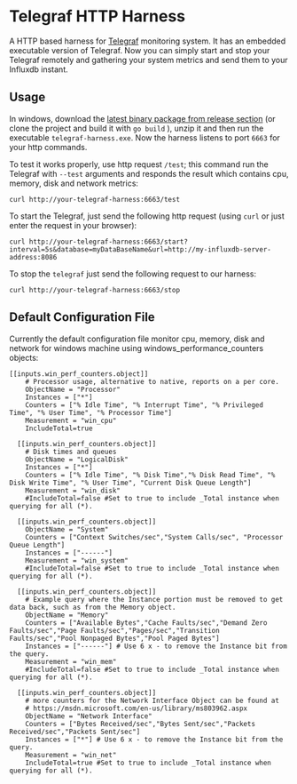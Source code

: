 # Telegraf HTTP Harness
A HTTP based harness for [Telegraf](https://github.com/influxdata/telegraf) monitoring system. It has an embedded executable version of Telegraf. Now you can simply start and stop your Telegraf remotely and gathering your system metrics and send them to your Influxdb instant.
## Usage
In windows, download the  [latest binary package from release section](https://github.com/mohammadGh/telegraf-harness/releases/download/v0.2/telegraph-harness-v0_2.zip) (or clone the project and build it with `go build` ), unzip it and then run the executable `telegraf-harness.exe`. Now the harness listens to port `6663` for your http commands.

To test it works properly, use http request `/test`; this command run the Telegraf with `--test` arguments and responds the result which contains cpu, memory, disk and network metrics:
    
    curl http://your-telegraf-harness:6663/test  
To start the Telegraf, just send the following http request (using `curl` or just enter the request in your browser):
    
    curl http://your-telegraf-harness:6663/start?interval=5s&database=myDataBaseName&url=http://my-influxdb-server-address:8086  
To stop the `telegraf` just send the following request to our harness:
    
    curl http://your-telegraf-harness:6663/stop  
## Default Configuration File
Currently the default configuration file monitor cpu, memory, disk and network for windows machine using windows_performance_counters objects:
    
    [[inputs.win_perf_counters.object]]
        # Processor usage, alternative to native, reports on a per core.
        ObjectName = "Processor"
        Instances = ["*"]
        Counters = ["% Idle Time", "% Interrupt Time", "% Privileged Time", "% User Time", "% Processor Time"]
        Measurement = "win_cpu"
        IncludeTotal=true
    
      [[inputs.win_perf_counters.object]]
        # Disk times and queues
        ObjectName = "LogicalDisk"
        Instances = ["*"]
        Counters = ["% Idle Time", "% Disk Time","% Disk Read Time", "% Disk Write Time", "% User Time", "Current Disk Queue Length"]
        Measurement = "win_disk"
        #IncludeTotal=false #Set to true to include _Total instance when querying for all (*).
    
      [[inputs.win_perf_counters.object]]
        ObjectName = "System"
        Counters = ["Context Switches/sec","System Calls/sec", "Processor Queue Length"]
        Instances = ["------"]
        Measurement = "win_system"
        #IncludeTotal=false #Set to true to include _Total instance when querying for all (*).
    
      [[inputs.win_perf_counters.object]]
        # Example query where the Instance portion must be removed to get data back, such as from the Memory object.
        ObjectName = "Memory"
        Counters = ["Available Bytes","Cache Faults/sec","Demand Zero Faults/sec","Page Faults/sec","Pages/sec","Transition Faults/sec","Pool Nonpaged Bytes","Pool Paged Bytes"]
        Instances = ["------"] # Use 6 x - to remove the Instance bit from the query.
        Measurement = "win_mem"
        #IncludeTotal=false #Set to true to include _Total instance when querying for all (*).
    
      [[inputs.win_perf_counters.object]]
        # more counters for the Network Interface Object can be found at
        # https://msdn.microsoft.com/en-us/library/ms803962.aspx
        ObjectName = "Network Interface"
        Counters = ["Bytes Received/sec","Bytes Sent/sec","Packets Received/sec","Packets Sent/sec"]
        Instances = ["*"] # Use 6 x - to remove the Instance bit from the query.
        Measurement = "win_net"
        IncludeTotal=true #Set to true to include _Total instance when querying for all (*).   
